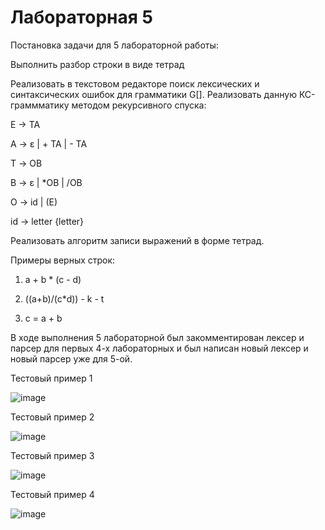<h1>Лабораторная 5</h1>

Постановка задачи для 5 лабораторной работы:

Выполнить разбор строки в виде тетрад

Реализовать в текстовом редакторе поиск лексических и синтаксических ошибок для грамматики G[]. Реализовать данную КС-граммматику методом рекурсивного спуска:

E → TA

A → ε | + TA | - TA

T → ОВ

В → ε | *ОВ | /ОВ

О → id | (E)

id → letter {letter}

Реализовать алгоритм записи выражений в форме тетрад.

Примеры верных строк:

1. a + b * (c - d)
   
2. ((a+b)/(c*d)) - k - t
   
3. c = a + b

В ходе выполнения 5 лабораторной был закомментирован лексер и парсер для первых 4-х лабораторных и был написан новый лексер и новый парсер уже для 5-ой.


Тестовый пример 1

![image](https://github.com/user-attachments/assets/d7cb5787-b8f1-43d2-acaf-48db619ae40d)

Тестовый пример 2 

![image](https://github.com/user-attachments/assets/e93d6af6-509d-4b0c-b1a2-e528626a1356)

Тестовый пример 3

![image](https://github.com/user-attachments/assets/648b9e3f-3f0e-4016-9ed9-5971c6d93523)

Тестовый пример 4

![image](https://github.com/user-attachments/assets/1e218fcc-6c21-48a4-9776-7a409f691e04)






